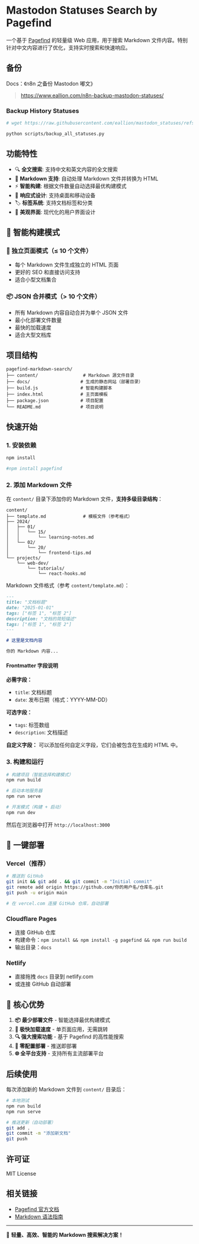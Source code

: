 # Mastodon Statuses Search by Pagefind

一个基于 [Pagefind](https://pagefind.app/) 的轻量级 Web 应用，用于搜索 Markdown 文件内容。特别针对中文内容进行了优化，支持实时搜索和快速响应。

## 备份

Docs：《n8n 之备份 Mastodon 嘟文》

> https://www.eallion.com/n8n-backup-mastodon-statuses/

### Backup History Statuses

```bash
# wget https://raw.githubusercontent.com/eallion/mastodon_statuses/refs/heads/main/backup_all_statuses.py

python scripts/backup_all_statuses.py
```

## 功能特性

- 🔍 **全文搜索**: 支持中文和英文内容的全文搜索
- 📝 **Markdown 支持**: 自动处理 Markdown 文件并转换为 HTML
- ⚡ **智能构建**: 根据文件数量自动选择最优构建模式
- 📱 **响应式设计**: 支持桌面和移动设备
- 🏷️ **标签系统**: 支持文档标签和分类
- 🎨 **美观界面**: 现代化的用户界面设计

## 🧠 智能构建模式

### 📄 独立页面模式（≤ 10 个文件）

- 每个 Markdown 文件生成独立的 HTML 页面
- 更好的 SEO 和直接访问支持
- 适合小型文档集合

### 📦 JSON 合并模式（> 10 个文件）

- 所有 Markdown 内容自动合并为单个 JSON 文件
- 最小化部署文件数量
- 最快的加载速度
- 适合大型文档库

## 项目结构

```
pagefind-markdown-search/
├── content/                 # Markdown 源文件目录
├── docs/                   # 生成的静态网站（部署目录）
├── build.js                # 智能构建脚本
├── index.html              # 主页面模板
├── package.json            # 项目配置
└── README.md               # 项目说明
```

## 快速开始

### 1. 安装依赖

```bash
npm install

#npm install pagefind
```

### 2. 添加 Markdown 文件

在 `content/` 目录下添加你的 Markdown 文件，**支持多级目录结构**：

```
content/
├── template.md              # 模板文件（参考格式）
├── 2024/
│   ├── 01/
│   │   └── 15/
│   │       └── learning-notes.md
│   └── 02/
│       └── 20/
│           └── frontend-tips.md
└── projects/
    └── web-dev/
        └── tutorials/
            └── react-hooks.md
```

Markdown 文件格式（参考 `content/template.md`）：

```markdown
---
title: "文档标题"
date: "2025-01-01"
tags: ["标签 1", "标签 2"]
description: "文档的简短描述"
tags: ["标签 1", "标签 2"]
---

# 这里是文档内容

你的 Markdown 内容...
```

#### Frontmatter 字段说明

**必需字段：**

- `title`: 文档标题
- `date`: 发布日期（格式：YYYY-MM-DD）

**可选字段：**

- `tags`: 标签数组
- `description`: 文档描述

**自定义字段：**
可以添加任何自定义字段，它们会被包含在生成的 HTML 中。

### 3. 构建和运行

```bash
# 构建项目（智能选择构建模式）
npm run build

# 启动本地服务器
npm run serve

# 开发模式（构建 + 启动）
npm run dev
```

然后在浏览器中打开 `http://localhost:3000`

## 🚀 一键部署

### Vercel（推荐）

```bash
# 推送到 GitHub
git init && git add . && git commit -m "Initial commit"
git remote add origin https://github.com/你的用户名/仓库名.git
git push -u origin main

# 在 vercel.com 连接 GitHub 仓库，自动部署
```

### Cloudflare Pages

- 连接 GitHub 仓库
- 构建命令：`npm install && npm install -g pagefind && npm run build`
- 输出目录：`docs`

### Netlify

- 直接拖拽 `docs` 目录到 netlify.com
- 或连接 GitHub 自动部署

## 🔧 核心优势

1. **📦 最少部署文件** - 智能选择最优构建模式
2. **🚀 极快加载速度** - 单页面应用，无需跳转
3. **🔍 强大搜索功能** - 基于 Pagefind 的高性能搜索
4. **🎯 零配置部署** - 推送即部署
5. **🌐 全平台支持** - 支持所有主流部署平台

## 后续使用

每次添加新的 Markdown 文件到 `content/` 目录后：

```bash
# 本地测试
npm run build
npm run serve

# 推送更新（自动部署）
git add .
git commit -m "添加新文档"
git push
```

## 许可证

MIT License

## 相关链接

- [Pagefind 官方文档](https://pagefind.app/)
- [Markdown 语法指南](https://www.markdownguide.org/)

---

🎉 **轻量、高效、智能的 Markdown 搜索解决方案！**
